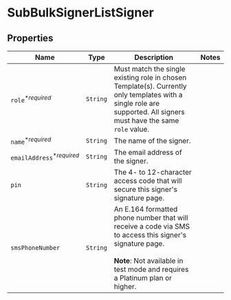 

# SubBulkSignerListSigner



## Properties

Name | Type | Description | Notes
------------ | ------------- | ------------- | -------------
| `role`<sup>*_required_</sup> | ```String``` |  Must match the single existing role in chosen Template(s). Currently only templates with a single role are supported. All signers must have the same `role` value.  |  |
| `name`<sup>*_required_</sup> | ```String``` |  The name of the signer.  |  |
| `emailAddress`<sup>*_required_</sup> | ```String``` |  The email address of the signer.  |  |
| `pin` | ```String``` |  The 4- to 12-character access code that will secure this signer&#39;s signature page.  |  |
| `smsPhoneNumber` | ```String``` |  An E.164 formatted phone number that will receive a code via SMS to access this signer&#39;s signature page.<br><br>**Note**: Not available in test mode and requires a Platinum plan or higher.  |  |



